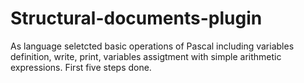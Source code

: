 # Structural-documents-plugin
As language seletcted basic operations of Pascal including variables definition, write, print, variables assigtment with simple arithmetic expressions. First five steps done.
